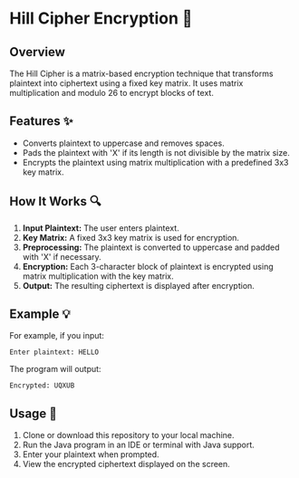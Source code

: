 # Hill Cipher Encryption 🔐

## Overview
The Hill Cipher is a matrix-based encryption technique that transforms plaintext into ciphertext using a fixed key matrix. It uses matrix multiplication and modulo 26 to encrypt blocks of text.

## Features ✨
- Converts plaintext to uppercase and removes spaces.
- Pads the plaintext with 'X' if its length is not divisible by the matrix size.
- Encrypts the plaintext using matrix multiplication with a predefined 3x3 key matrix.

## How It Works 🔍
1. **Input Plaintext:** The user enters plaintext.
2. **Key Matrix:** A fixed 3x3 key matrix is used for encryption.
3. **Preprocessing:** The plaintext is converted to uppercase and padded with 'X' if necessary.
4. **Encryption:** Each 3-character block of plaintext is encrypted using matrix multiplication with the key matrix.
5. **Output:** The resulting ciphertext is displayed after encryption.

## Example 💡
For example, if you input:
```
Enter plaintext: HELLO
```
The program will output:
```
Encrypted: UQXUB
```

## Usage 🚀
1. Clone or download this repository to your local machine.
2. Run the Java program in an IDE or terminal with Java support.
3. Enter your plaintext when prompted.
4. View the encrypted ciphertext displayed on the screen.

